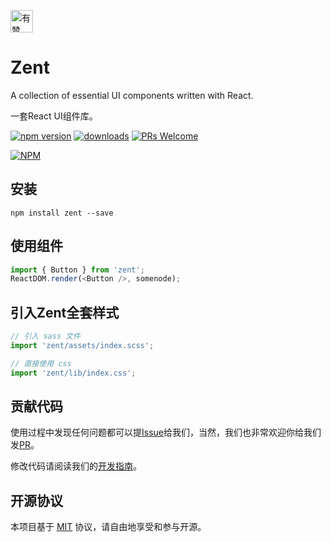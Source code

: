 <p>
	<a href="https://github.com/youzan/"><img alt="有赞logo" width="36px" src="https://img.yzcdn.cn/public_files/2017/02/09/e84aa8cbbf7852688c86218c1f3bbf17.png" alt="youzan" /></a>
</p>

# Zent

A collection of essential UI components written with React.

一套React UI组件库。

[![npm version](https://img.shields.io/npm/v/zent.svg?style=flat)](https://www.npmjs.com/package/zent) [![downloads](https://img.shields.io/npm/dt/zent.svg)](https://www.npmjs.com/package/zent) [![PRs Welcome](https://img.shields.io/badge/PRs-welcome-brightgreen.svg)](CONTRIBUTING.md)

[![NPM](https://nodei.co/npm/zent.png?downloads=true&downloadRank=true)](https://nodei.co/npm/zent/)

## 安装

```shell
npm install zent --save
```

## 使用组件

```js
import { Button } from 'zent';
ReactDOM.render(<Button />, somenode);
```

## 引入Zent全套样式

```js
// 引入 sass 文件
import 'zent/assets/index.scss';

// 直接使用 css
import 'zent/lib/index.css';
```

## 贡献代码

使用过程中发现任何问题都可以提[Issue](https://github.com/youzan/zent/issues)给我们，当然，我们也非常欢迎你给我们发[PR](https://github.com/youzan/zent/pulls)。

修改代码请阅读我们的[开发指南](CONTRIBUTING.md)。

## 开源协议
本项目基于 [MIT](https://zh.wikipedia.org/wiki/MIT%E8%A8%B1%E5%8F%AF%E8%AD%89) 协议，请自由地享受和参与开源。
